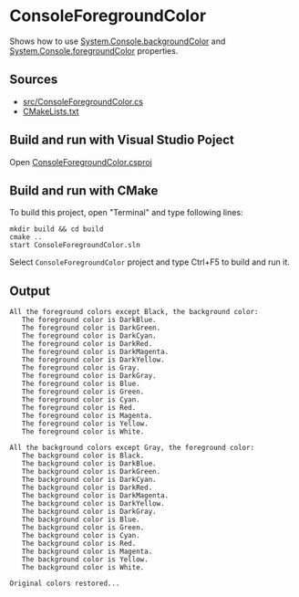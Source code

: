 # ConsoleForegroundColor

Shows how to use [System.Console.backgroundColor](https://learn.microsoft.com/en-us/dotnet/api/system.console.backgroundColor) and [System.Console.foregroundColor](https://learn.microsoft.com/en-us/dotnet/api/system.console.foregroundColor) properties. 

## Sources

* [src/ConsoleForegroundColor.cs](src/ConsoleForegroundColor.cs)
* [CMakeLists.txt](CMakeLists.txt)

## Build and run with Visual Studio Poject

Open [ConsoleForegroundColor.csproj](ConsoleForegroundColor.csproj)

## Build and run with CMake

To build this project, open "Terminal" and type following lines:

```batch
mkdir build && cd build
cmake ..
start ConsoleForegroundColor.sln
```

Select `ConsoleForegroundColor` project and type Ctrl+F5 to build and run it.

## Output

```
All the foreground colors except Black, the background color:
   The foreground color is DarkBlue.
   The foreground color is DarkGreen.
   The foreground color is DarkCyan.
   The foreground color is DarkRed.
   The foreground color is DarkMagenta.
   The foreground color is DarkYellow.
   The foreground color is Gray.
   The foreground color is DarkGray.
   The foreground color is Blue.
   The foreground color is Green.
   The foreground color is Cyan.
   The foreground color is Red.
   The foreground color is Magenta.
   The foreground color is Yellow.
   The foreground color is White.

All the background colors except Gray, the foreground color:
   The background color is Black.
   The background color is DarkBlue.
   The background color is DarkGreen.
   The background color is DarkCyan.
   The background color is DarkRed.
   The background color is DarkMagenta.
   The background color is DarkYellow.
   The background color is DarkGray.
   The background color is Blue.
   The background color is Green.
   The background color is Cyan.
   The background color is Red.
   The background color is Magenta.
   The background color is Yellow.
   The background color is White.

Original colors restored...
```
